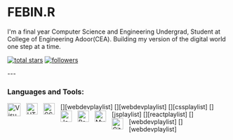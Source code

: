 # FEBIN.R

I'm a final year Computer Science and Engineering Undergrad, Student at College of Engineering Adoor(CEA).
Building my version of the digital world one step at a time.
<!-- Social badges section -->
<!-- Badges with custom icons - https://github.com/DenverCoder1/custom-icon-badges -->
<!-- View counter - https://github.com/DenverCoder1/Simple-View-Counter -->
<p align="left">
  <a href="https://github.com/febinreju?tab=repositories&sort=stargazers">
    <img alt="total stars" title="Total stars on GitHub" src="https://custom-icon-badges.demolab.com/github/stars/febinreju?color=55960c&style=for-the-badge&labelColor=488207&logo=star"/></a>
  <a href="https://github.com/febinreju?tab=followers">
    <img alt="followers" title="Follow me on Github" src="https://custom-icon-badges.demolab.com/github/followers/febinreju?color=236ad3&labelColor=1155ba&style=for-the-badge&logo=person-add&label=Follow&logoColor=white"/></a>

</p>
---



### Languages and Tools:

[<img align="left" alt="Visual Studio Code" width="30px" src="https://cdn.jsdelivr.net/gh/devicons/devicon/icons/vscode/vscode-original.svg" style="padding-right:10px;" />][webdevplaylist]
[<img align="left" alt="HTML5" width="26px" src="https://cdn.jsdelivr.net/gh/devicons/devicon/icons/html5/html5-original.svg" style="padding-right:10px;" />][webdevplaylist]
[<img align="left" alt="CSS3" width="26px" src="https://cdn.jsdelivr.net/gh/devicons/devicon/icons/css3/css3-original.svg" style="padding-right:10px;" />][cssplaylist]
[<img align="left" alt="JavaScript" width="26px" src="https://cdn.jsdelivr.net/gh/devicons/devicon/icons/javascript/javascript-original.svg" style="padding-right:10px;" />][jsplaylist]
[<img align="left" alt="React" width="26px" src="https://cdn.jsdelivr.net/gh/devicons/devicon/icons/react/react-original.svg" style="padding-right:10px;" />][reactplaylist]
[<img align="left" alt="MySQL" width="26px" src="https://cdn.jsdelivr.net/gh/devicons/devicon/icons/mysql/mysql-original.svg" style="padding-right:10px;" />][webdevplaylist]
[<img align="left" alt="Git" width="26px" src="https://cdn.jsdelivr.net/gh/devicons/devicon/icons/git/git-original.svg" style="padding-right:10px;" />][webdevplaylist]


<br />
<br />
